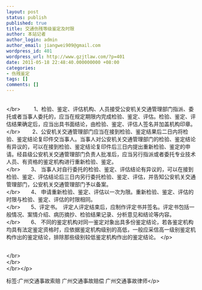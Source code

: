 ```yaml
---
layout: post
status: publish
published: true
title: 交通伤残等级鉴定及时限
author: 本站记者
author_login: admin
author_email: jiangwei909@gmail.com
wordpress_id: 401
wordpress_url: http://www.gzjtlaw.com/?p=401
date: 2011-05-18 22:48:40.000000000 +08:00
categories:
- 伤残鉴定
tags: []
comments: []
---
```

<p><br><&#47;br> 　　 1、检验、鉴定、评估机构、人员接受公安机关交通管理部门指派、委托或者当事人委托的，应当在规定期限内完成检验、鉴定、评估。检验、鉴定、评估结果确定后，应当出具书面结论，由检验、鉴定、评估人签名并加盖机构印章。 <br><&#47;br>　　 2、公安机关交通管理部门应当在接到检验、鉴定结果后二日内将检验、鉴定结论复印件交当事人。当事人对公安机关交通管理部门的检验、鉴定结论有异议的，可以在接到检验、鉴定结论复印件后三日内提出重新检验、鉴定的申请。经县级公安机关交通管理部门负责人批准后，应当另行指派或者委托专业技术人员、有资格的鉴定机构进行重新检验、鉴定。 <br><&#47;br>　　3、 当事人对自行委托的检验、鉴定、评估结论有异议的，可以在接到检验、鉴定、评估结论后三日内另行委托检验、鉴定、评估，并告知公安机关交通管理部门，公安机关交通管理部门予以备案。 <br><&#47;br>　　4、 申请重新检验、鉴定、评估以一次为限。重新检验、鉴定、评估的时限与检验、鉴定、评估的时限相同。 <br><&#47;br>　　5、评定书。　评定人评定结束后，应制作评定书并签名。评定书包括一般情况、案情介绍、病历摘抄、检验结果记录、分析意见和结论等内容。 <br><&#47;br>　　6、 不同的鉴定机构对同一鉴定对象出具多份鉴定结论，若各鉴定机构均具有法定鉴定资格时，应依据鉴定机构级别的高低，一般应采信高一级别鉴定机构作出的鉴定结论，排除那些级别较低鉴定机构作出的鉴定结论。 <&#47;p><p><br><&#47;br><br><&#47;br><br><&#47;br><&#47;p><br&#47;><p>标签:广州交通事故索赔 广州交通事故赔偿 广州交通事故律师<&#47;p>
